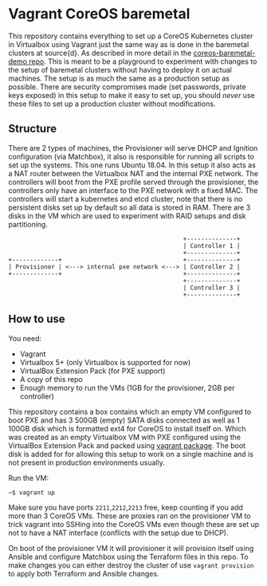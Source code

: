 # Vagrant CoreOS baremetal
This repository contains everything to set up a CoreOS Kubernetes cluster in Virtualbox using Vagrant just the same way as is done in the baremetal clusters at source{d}. As described in more detail in the [coreos-baremetal-demo repo](https://github.com/rporres/coreos-baremetal-demo).
This is meant to be a playground to experiment with changes to the setup of baremetal clusters without having to deploy it on actual machines. The setup is as much the same as a production setup as possible. There are security compromises made (set passwords, private keys exposed) in this setup to make it easy to set up, you should *never* use these files to set up a production cluster without modifications.

## Structure
There are 2 types of machines, the Provisioner will serve DHCP and Ignition configuration (via Matchbox), it also is responsible for running all scripts to set up the systems. This one runs Ubuntu 18.04. In this setup it also acts as a NAT router between the Virtualbox NAT and the internal PXE network.
The controllers will boot from the PXE profile served through the provisioner, the controllers only have an interface to the PXE network with a fixed MAC.
The controllers will start a kubernetes and etcd cluster, note that there is no persistent disks set up by default so all data is stored in RAM. There are 3 disks in the VM which are used to experiment with RAID setups and disk partitioning.


```
                                                 +--------------+
                                                 | Controller 1 |
                                                 +--------------+
+-------------+                                  +--------------+
| Provisioner | <---> internal pxe network <---> | Controller 2 |
+-------------+                                  +--------------+
                                                 +--------------+
                                                 | Controller 3 |
                                                 +--------------+
```

## How to use
You need:
* Vagrant
* Virtualbox 5+ (only Virtualbox is supported for now)
* VirtualBox Extension Pack (for PXE support)
* A copy of this repo
* Enough memory to run the VMs (1GB for the provisioner, 2GB per controller)

This repository contains a box contains which an empty VM configured to boot PXE and has 3 500GB (empty) SATA disks connected as well as 1 100GB disk which is formatted ext4 for CoreOS to install itself on. Which was created as an empty Virtualbox VM with PXE configured using the VirtualBox Extension Pack and packed using [vagrant package](https://www.vagrantup.com/docs/virtualbox/boxes.html). The boot disk is added for for allowing this setup to work on a single machine and is not present in production environments usually.

Run the VM:
```
~$ vagrant up
```
Make sure you have ports `2211`,`2212`,`2213` free, keep counting if you add more than 3 CoreOS VMs. These are proxies ran on the provisioner VM to trick vagrant into SSHing into the CoreOS VMs even though these are set up not to have a NAT interface (conflicts with the setup due to DHCP).

On boot of the provisioner VM it will provisioner it will provision itself using Ansible and configure Matchbox using the Terraform files in this repo.
To make changes you can either destroy the cluster of use `vagrant provision` to apply both Terraform and Ansible changes.
